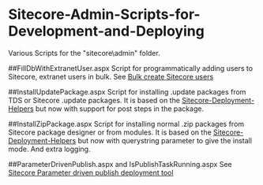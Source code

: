 # Sitecore-Admin-Scripts-for-Development-and-Deploying

Various Scripts for the "sitecore\admin" folder.

##FillDbWithExtranetUser.aspx
Script for programmatically adding users to Sitecore, extranet users in bulk. See  [Bulk create Sitecore users](http://sitecore.stockpick.nl/english/bulk-create-sitecore-users/)

##InstallUpdatePackage.aspx
Script for installing .update packages from TDS or Sitecore .update packages. It is based on the [Sitecore-Deployment-Helpers](https://github.com/adoprog/Sitecore-Deployment-Helpers) but now with support for post steps in the package.

##InstallZipPackage.aspx
Script for installing normal .zip packages from Sitecore package designer or from modules. It is based on the [Sitecore-Deployment-Helpers](https://github.com/adoprog/Sitecore-Deployment-Helpers) but now with querystring parameter to give the install mode. And extra logging.

##ParameterDrivenPublish.aspx and IsPublishTaskRunning.aspx 
See [Sitecore Parameter driven publish deployment tool](https://github.com/jbluemink/Sitecore-Parameter-Driven-Publish)
